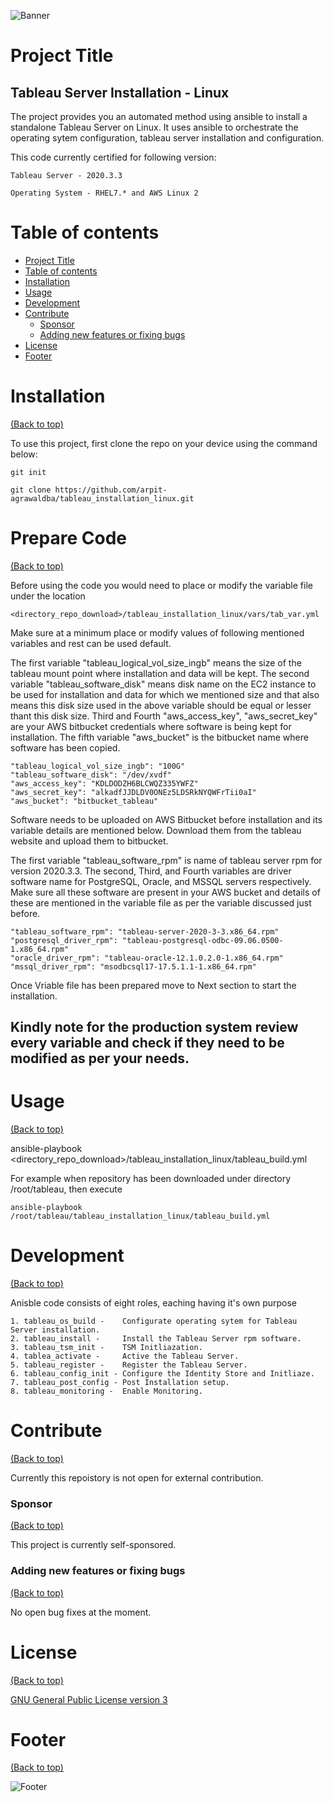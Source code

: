 <!-- Add banner here -->
![Banner](https://github.com/arpit-agrawaldba/tableau_installation_linux/blob/main/header.png)

# Project Title

<!-- Describe your project in brief -->
## Tableau Server Installation - Linux

The project provides you an automated method using ansible to install a standalone Tableau Server on Linux.
It uses ansible to orchestrate the operating sytem configuration, tableau server installation and configuration.

This code currently certified for following version:

    Tableau Server - 2020.3.3

    Operating System - RHEL7.* and AWS Linux 2



# Table of contents

- [Project Title](#project-title)
- [Table of contents](#table-of-contents)
- [Installation](#installation)
- [Usage](#usage)
- [Development](#development)
- [Contribute](#contribute)
    - [Sponsor](#sponsor)
    - [Adding new features or fixing bugs](#adding-new-features-or-fixing-bugs)
- [License](#license)
- [Footer](#footer)

# Installation
[(Back to top)](#table-of-contents)

To use this project, first clone the repo on your device using the command below:

```git init```

```git clone https://github.com/arpit-agrawaldba/tableau_installation_linux.git```

# Prepare Code
[(Back to top)](#table-of-contents)

Before using the code you would need to place or modify the variable file under the location

    <directory_repo_download>/tableau_installation_linux/vars/tab_var.yml

Make sure at a minimum place or modify values of following mentioned variables and rest can be used default.

The first variable "tableau_logical_vol_size_ingb" means the size of the tableau mount point where installation and data will be kept.
The second variable "tableau_software_disk" means disk name on the EC2 instance to be used for installation and data for which we mentioned size and that also means this disk size used in the above variable should be equal or lesser thant this disk size.
Third and Fourth "aws_access_key", "aws_secret_key" are your AWS bitbucket credentials where software is being kept for installation.
The fifth variable "aws_bucket" is the bitbucket name where software has been copied.

    "tableau_logical_vol_size_ingb": "100G"
    "tableau_software_disk": "/dev/xvdf"
    "aws_access_key": "KDLDODZH6BLCWQZ335YWFZ"
    "aws_secret_key": "alkadfJJDLDV0ONEz5LDSRkNYQWFrTii0aI"
    "aws_bucket": "bitbucket_tableau"

Software needs to be uploaded on AWS Bitbucket before installation and its variable details are mentioned below. Download them from the tableau website and upload them to bitbucket.

The first variable "tableau_software_rpm" is name of tableau server rpm for version 2020.3.3.
The second, Third, and Fourth variables are driver software name for PostgreSQL, Oracle, and MSSQL servers respectively.
Make sure all these software are present in your AWS bucket and details of these are mentioned in the variable file as per the variable discussed just before.


    "tableau_software_rpm": "tableau-server-2020-3-3.x86_64.rpm"
    "postgresql_driver_rpm": "tableau-postgresql-odbc-09.06.0500-1.x86_64.rpm"
    "oracle_driver_rpm": "tableau-oracle-12.1.0.2.0-1.x86_64.rpm"
    "mssql_driver_rpm": "msodbcsql17-17.5.1.1-1.x86_64.rpm"

Once Vriable file has been prepared move to Next section to start the installation.

## Kindly note for the production system review every variable and check if they need to be modified as per your needs.

# Usage
[(Back to top)](#table-of-contents)

ansible-playbook <directory_repo_download>/tableau_installation_linux/tableau_build.yml

For example when repository has been downloaded under directory /root/tableau, then execute

    ansible-playbook /root/tableau/tableau_installation_linux/tableau_build.yml


# Development
[(Back to top)](#table-of-contents)

Anisble code consists of eight roles, eaching having it's own purpose

    1. tableau_os_build -    Configurate operating sytem for Tableau Server installation.
    2. tableau_install -     Install the Tableau Server rpm software.
    3. tableau_tsm_init -    TSM Initliazation. 
    4. tablea_activate -     Active the Tableau Server.
    5. tableau_register -    Register the Tableau Server.
    6. tableau_config_init - Configure the Identity Store and Initliaze.
    7. tableau_post_config - Post Installation setup. 
    8. tableau_monitoring -  Enable Monitoring.

# Contribute
[(Back to top)](#table-of-contents)

Currently this repoistory is not open for external contribution.

### Sponsor
[(Back to top)](#table-of-contents)

This project is currently self-sponsored.

### Adding new features or fixing bugs
[(Back to top)](#table-of-contents)

No open bug fixes at the moment.

# License
[(Back to top)](#table-of-contents)


[GNU General Public License version 3](https://opensource.org/licenses/GPL-3.0)

# Footer
[(Back to top)](#table-of-contents)


<!-- Add the footer here -->

![Footer](https://github.com/arpit-agrawaldba/tableau_installation_linux/blob/main/footer.png)
